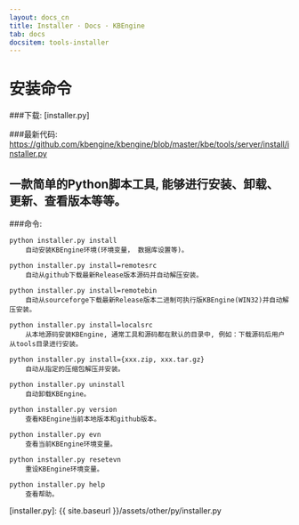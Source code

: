 ```yaml
---
layout: docs_cn
title: Installer · Docs · KBEngine
tab: docs
docsitem: tools-installer
---
```


安装命令
==============

###下载: [installer.py]

###最新代码: https://github.com/kbengine/kbengine/blob/master/kbe/tools/server/install/installer.py



一款简单的Python脚本工具, 能够进行安装、卸载、更新、查看版本等等。
---------------------------------------------------------------------

###命令:

	python installer.py install
		自动安装KBEngine环境(环境变量， 数据库设置等)。

	python installer.py install=remotesrc
		自动从github下载最新Release版本源码并自动解压安装。

	python installer.py install=remotebin
		自动从sourceforge下载最新Release版本二进制可执行版KBEngine(WIN32)并自动解压安装。

	python installer.py install=localsrc
		从本地源码安装KBEngine, 通常工具和源码都在默认的目录中, 例如：下载源码后用户从tools目录进行安装。

	python installer.py install={xxx.zip, xxx.tar.gz}
		自动从指定的压缩包解压并安装。

	python installer.py uninstall
		自动卸载KBEngine。

	python installer.py version
		查看KBEngine当前本地版本和github版本。

	python installer.py evn
		查看当前KBEngine环境变量。

	python installer.py resetevn
		重设KBEngine环境变量。

	python installer.py help
		查看帮助。

[installer.py]: {{ site.baseurl }}/assets/other/py/installer.py